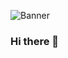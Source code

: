 ![Banner](https://github.com/tiffanywidjaya/tiffanywidjaya/assets/94110553/1255742c-89b7-4ab0-849f-ee93e8cc8572)
### Hi there 👋
<!--
**tiffanywidjaya/tiffanywidjaya** is a ✨ _special_ ✨ repository because its `README.md` (this file) appears on your GitHub profile.

Here are some ideas to get you started:

- 🔭 I’m currently working on ...
- 🌱 I’m currently learning ...
- 👯 I’m looking to collaborate on ...
- 🤔 I’m looking for help with ...
- 💬 Ask me about ...
- 📫 How to reach me: ...
- 😄 Pronouns: ...
- ⚡ Fun fact: ...
-->
